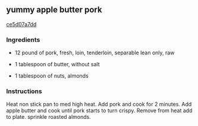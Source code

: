 ## yummy apple butter pork

[ce5d07a7dd](http://www.food.com/recipe/yummy-apple-butter-pork-59365)

### Ingredients

 - 12 pound of pork, fresh, loin, tenderloin, separable lean only, raw

 - 1 tablespoon of butter, without salt

 - 1 tablespoon of nuts, almonds

### Instructions

Heat non stick pan to med high heat. Add pork and cook for 2 minutes. Add apple butter and cook until pork starts to turn crispy. Remove from heat add to plate. sprinkle roasted almonds.